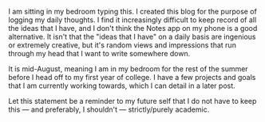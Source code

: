 I am sitting in my bedroom typing this. I created this blog for the purpose of logging my daily thoughts. I find it increasingly difficult to keep record of all the
ideas that I have, and I don't think the Notes app on my phone is a good alternative. It isn't that the "ideas that I have" on a daily basis are ingenious or extremely
creative, but it's random views and impressions that run through my head that I want to write somewhere down.

It is mid-August, meaning I am in my bedroom for the rest of the summer before I head off to my first year of college. I have a few projects and goals 
that I am currently working towards, which I can detail in a later post.

Let this statement be a reminder to my future self that I do not have to keep this — and preferably, I shouldn't — strictly/purely academic. 
